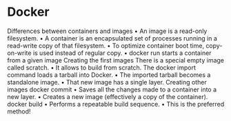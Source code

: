 # Docker
Differences between containers and images
• An image is a read-only filesystem.
• A container is an encapsulated set of processes running in a read-write
copy of that filesystem.
• To optimize container boot time, copy-on-write is used instead of regular
copy.
• docker run starts a container from a given image
Creating the first images
There is a special empty image called scratch.
• It allows to build from scratch.
The docker import command loads a tarball into Docker.
• The imported tarball becomes a standalone image.
• That new image has a single layer.
Creating other images
docker commit
• Saves all the changes made to a container into a new layer.
• Creates a new image (effectively a copy of the container).
docker build
• Performs a repeatable build sequence.
• This is the preferred method!
